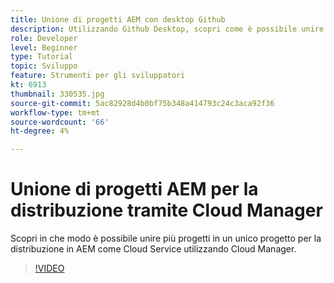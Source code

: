 ```yaml
---
title: Unione di progetti AEM con desktop Github
description: Utilizzando Github Desktop, scopri come è possibile unire più progetti in un unico progetto per la distribuzione da AEM come Cloud Service utilizzando Cloud Manager.
role: Developer
level: Beginner
type: Tutorial
topic: Sviluppo
feature: Strumenti per gli sviluppatori
kt: 6913
thumbnail: 330535.jpg
source-git-commit: 5ac82928d4b0bf75b348a414793c24c3aca92f36
workflow-type: tm+mt
source-wordcount: '66'
ht-degree: 4%

---
```



# Unione di progetti AEM per la distribuzione tramite Cloud Manager

Scopri in che modo è possibile unire più progetti in un unico progetto per la distribuzione in AEM come Cloud Service utilizzando Cloud Manager.

>[!VIDEO](https://video.tv.adobe.com/v/330535/?quality=12&learn=on)